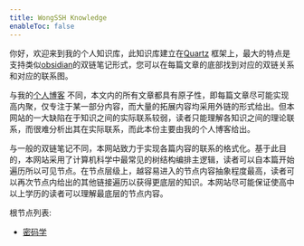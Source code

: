 ```yaml
---
title: WongSSH Knowledge
enableToc: false
---
```


你好，欢迎来到我的个人知识库，此知识库建立在[Quartz](https://github.com/jackyzha0/quartz) 框架上，最大的特点是支持类似[obsidian](https://obsidian.md/)的双链笔记形式，您可以在每篇文章的底部找到对应的双链关系和对应的联系图。

与我的[个人博客](https://hugo.wongssh.cf) 不同，本文内的所有文章都具有原子性，即每篇文章尽可能实现高内聚，仅专注于某一部分内容，而大量的拓展内容均采用外链的形式给出。但本网站的一大缺陷在于知识之间的实际联系较弱，读者只能理解各知识之间的理论联系，而很难分析出其在实际联系，而此本份主要由我的个人博客给出。

与一般的双链笔记不同，本网站致力于实现各篇内容的联系的格式化。基于此目的，本网站采用了计算机科学中最常见的树结构编排主逻辑，读者可以自本篇开始遍历所以可见节点。在节点层级上，越容易进入的节点内容抽象程度最高，读者可以再次节点内给出的其他链接遍历以获得更底层的知识。本网站尽可能保证使高中以上学历的读者可以理解最底层的节点内容。

根节点列表:

- [密码学](crypto/root.md)
